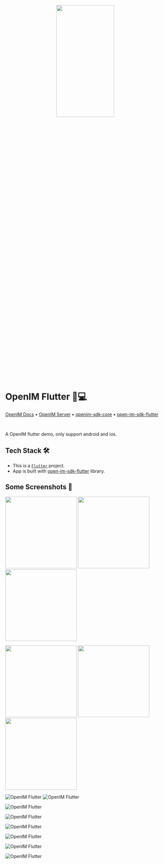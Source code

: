 <p align="center">
    <a href="https://www.openim.online">
        <img src="./openim-logo.gif" width="60%" height="30%"/>
    </a>
</p>

# OpenIM Flutter 💬💻

<p>
  <a href="https://doc.rentsoft.cn/">OpenIM Docs</a>
  •
  <a href="https://github.com/openimsdk/open-im-server">OpenIM Server</a>
  •
  <a href="https://github.com/openimsdk/openim-sdk-core">openim-sdk-core</a>
  •
  <a href="https://github.com/openimsdk/open-im-sdk-flutter">open-im-sdk-flutter</a>

</p>

<br>

A OpenIM flutter demo, only support android and ios.

## Tech Stack 🛠️

- This is a [`Flutter`](https://flutter.dev/) project.
- App is built with [open-im-sdk-flutter](https://github.com/openimsdk/open-im-sdk-flutter) library.

## Some Screenshots 🚀

<img src="./screenshots/IMG_0137.PNG" width="225"/> <img src="./screenshots/IMG_0136.PNG" width="225"/>
<img src="./screenshots/IMG_0138.PNG" width="225"/> 

<img src="./screenshots/IMG_0137.PNG" width="225"/> <img src="./screenshots/IMG_0136.PNG" width="225"/>
<img src="./screenshots/IMG_0138.PNG" width="225"/> 

![OpenIM Flutter](./screenshots/IMG_0136.PNG) ![OpenIM Flutter](./screenshots/IMG_0137.PNG)

![OpenIM Flutter](./screenshots/IMG_0138.PNG)

![OpenIM Flutter](./screenshots/IMG_0139.PNG)

![OpenIM Flutter](./screenshots/IMG_0140.PNG)

![OpenIM Flutter](./screenshots/IMG_0141.PNG)

![OpenIM Flutter](./screenshots/IMG_0142.PNG)

![OpenIM Flutter](./screenshots/IMG_0143.PNG)
